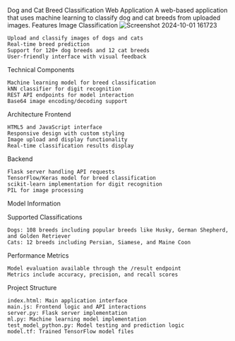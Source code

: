Dog and Cat Breed Classification Web Application
A web-based application that uses machine learning to classify dog and cat breeds from uploaded images.
Features
Image Classification
![Screenshot 2024-10-01 161723](https://github.com/user-attachments/assets/5697afc9-2890-4d86-bb5d-b9515ee430f1)

    Upload and classify images of dogs and cats
    Real-time breed prediction
    Support for 120+ dog breeds and 12 cat breeds
    User-friendly interface with visual feedback

Technical Components

    Machine learning model for breed classification
    kNN classifier for digit recognition
    REST API endpoints for model interaction
    Base64 image encoding/decoding support

Architecture
Frontend

    HTML5 and JavaScript interface
    Responsive design with custom styling
    Image upload and display functionality
    Real-time classification results display

Backend

    Flask server handling API requests
    TensorFlow/Keras model for breed classification
    scikit-learn implementation for digit recognition
    PIL for image processing

    
Model Information

Supported Classifications

    Dogs: 108 breeds including popular breeds like Husky, German Shepherd, and Golden Retriever
    Cats: 12 breeds including Persian, Siamese, and Maine Coon

Performance Metrics

    Model evaluation available through the /result endpoint
    Metrics include accuracy, precision, and recall scores

Project Structure

    index.html: Main application interface
    main.js: Frontend logic and API interactions
    server.py: Flask server implementation
    ml.py: Machine learning model implementation
    test_model_python.py: Model testing and prediction logic
    model.tf: Trained TensorFlow model files
